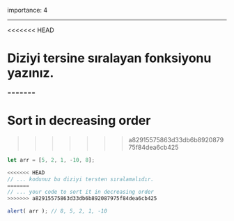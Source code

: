 importance: 4

---

<<<<<<< HEAD
# Diziyi tersine sıralayan fonksiyonu yazınız.
=======
# Sort in decreasing order
>>>>>>> a82915575863d33db6b892087975f84dea6cb425

```js
let arr = [5, 2, 1, -10, 8];

<<<<<<< HEAD
// ... kodunuz bu diziyi tersten sıralamalıdır.
=======
// ... your code to sort it in decreasing order
>>>>>>> a82915575863d33db6b892087975f84dea6cb425

alert( arr ); // 8, 5, 2, 1, -10
```

